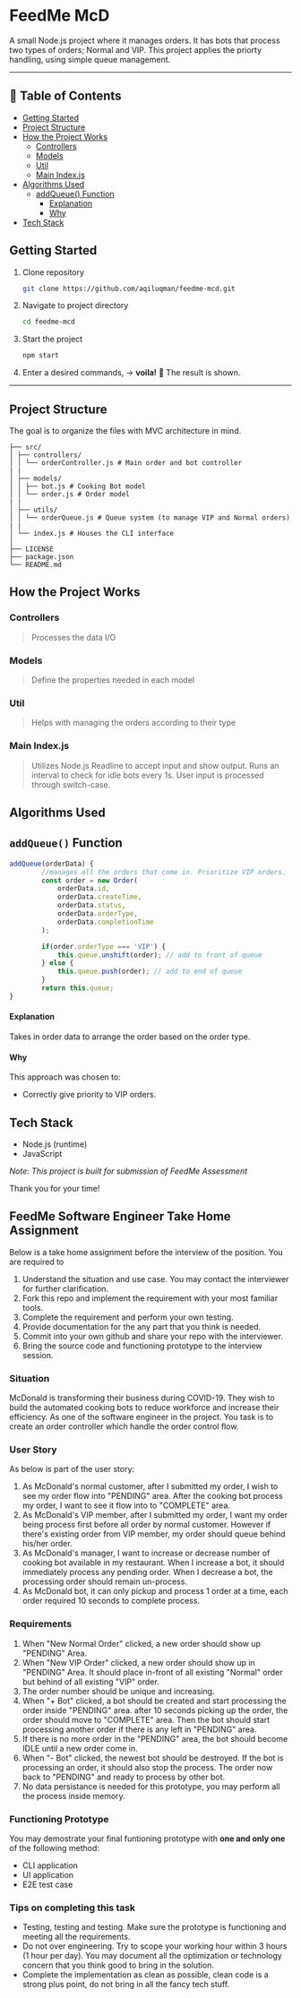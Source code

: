 # FeedMe McD

A small Node.js project where it manages orders. It has bots that process two types of orders; Normal and VIP. This project applies the priorty handling, using simple queue management.  

---
## 📑 Table of Contents
- [Getting Started](#getting-started)  
- [Project Structure](#project-structure)  
- [How the Project Works](#how-the-project-works)  
  - [Controllers](#controllers)  
  - [Models](#models)  
  - [Util](#util)  
  - [Main Index.js](#main-indexjs)  
- [Algorithms Used](#algorithms-used)  
  - [addQueue() Function](#addqueue-function)  
    - [Explanation](#explanation)  
    - [Why](#why)  
- [Tech Stack](#tech-stack)  

## Getting Started  

1. Clone repository 
   ```bash
   git clone https://github.com/aqiluqman/feedme-mcd.git
   ```
2. Navigate to project directory
   ```bash
   cd feedme-mcd
   ```
3. Start the project  
   ```bash
   npm start
   ```
4. Enter a desired commands, → **voila!** 🎉 The result is shown.  
---

## Project Structure
The goal is to organize the files with MVC architecture in mind.
```
├── src/
│ ├── controllers/
│ │ └── orderController.js # Main order and bot controller
| |
│ ├── models/
│ │ ├── bot.js # Cooking Bot model
│ │ └── order.js # Order model
| |
│ ├── utils/
│ │ └── orderQueue.js # Queue system (to manage VIP and Normal orders)
| |
│ └── index.js # Houses the CLI interface
│
├── LICENSE
├── package.json
└── README.md
```

## How the Project Works

### Controllers
> Processes the data I/O 

### Models
> Define the properties needed in each model

### Util
> Helps with managing the orders according to their type

### Main Index.js
> Utilizes Node.js Readline to accept input and show output. 
> Runs an interval to check for idle bots every 1s.
> User input is processed through switch-case.

## Algorithms Used

## `addQueue()` Function
```js
addQueue(orderData) {
        //manages all the orders that come in. Prioritize VIP orders.
        const order = new Order(
            orderData.id,
            orderData.createTime,
            orderData.status,
            orderData.orderType,
            orderData.completionTime
        );

        if(order.orderType === 'VIP') {
            this.queue.unshift(order); // add to front of queue
        } else {
            this.queue.push(order); // add to end of queue
        }
        return this.queue;
}
```

#### Explanation
Takes in order data to arrange the order based on the order type. 

#### Why
This approach was chosen to:
- Correctly give priority to VIP orders.

## Tech Stack
- Node.js (runtime)  
- JavaScript

_Note: This project is built for submission of FeedMe Assessment_

Thank you for your time!


## FeedMe Software Engineer Take Home Assignment
Below is a take home assignment before the interview of the position. You are required to
1. Understand the situation and use case. You may contact the interviewer for further clarification.
2. Fork this repo and implement the requirement with your most familiar tools.
3. Complete the requirement and perform your own testing.
4. Provide documentation for the any part that you think is needed.
5. Commit into your own github and share your repo with the interviewer.
6. Bring the source code and functioning prototype to the interview session.

### Situation
McDonald is transforming their business during COVID-19. They wish to build the automated cooking bots to reduce workforce and increase their efficiency. As one of the software engineer in the project. You task is to create an order controller which handle the order control flow. 

### User Story
As below is part of the user story:
1. As McDonald's normal customer, after I submitted my order, I wish to see my order flow into "PENDING" area. After the cooking bot process my order, I want to see it flow into to "COMPLETE" area.
2. As McDonald's VIP member, after I submitted my order, I want my order being process first before all order by normal customer.  However if there's existing order from VIP member, my order should queue behind his/her order.
3. As McDonald's manager, I want to increase or decrease number of cooking bot available in my restaurant. When I increase a bot, it should immediately process any pending order. When I decrease a bot, the processing order should remain un-process.
4. As McDonald bot, it can only pickup and process 1 order at a time, each order required 10 seconds to complete process.

### Requirements
1. When "New Normal Order" clicked, a new order should show up "PENDING" Area.
2. When "New VIP Order" clicked, a new order should show up in "PENDING" Area. It should place in-front of all existing "Normal" order but behind of all existing "VIP" order.
3. The order number should be unique and increasing.
4. When "+ Bot" clicked, a bot should be created and start processing the order inside "PENDING" area. after 10 seconds picking up the order, the order should move to "COMPLETE" area. Then the bot should start processing another order if there is any left in "PENDING" area.
5. If there is no more order in the "PENDING" area, the bot should become IDLE until a new order come in.
6. When "- Bot" clicked, the newest bot should be destroyed. If the bot is processing an order, it should also stop the process. The order now back to "PENDING" and ready to process by other bot.
7. No data persistance is needed for this prototype, you may perform all the process inside memory.

### Functioning Prototype
You may demostrate your final funtioning prototype with **one and only one** of the following method:
- CLI application
- UI application
- E2E test case

### Tips on completing this task
- Testing, testing and testing. Make sure the prototype is functioning and meeting all the requirements.
- Do not over engineering. Try to scope your working hour within 3 hours (1 hour per day). You may document all the optimization or technology concern that you think good to bring in the solution.
- Complete the implementation as clean as possible, clean code is a strong plus point, do not bring in all the fancy tech stuff.

